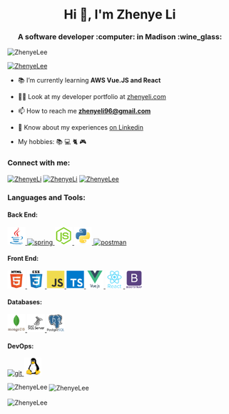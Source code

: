 <h1 align="center">Hi 👋, I'm Zhenye Li</h1>
<h3 align="center">A  software developer :computer: in Madison :wine_glass:</h3>


<p align="left"> 
  <img src="https://komarev.com/ghpvc/?username=ZhenyeLee&label=Profile%20views&color=0e75b6&style=flat" alt="ZhenyeLee" />
</p>


<p align="left"> <a href="https://github.com/ryo-ma/github-profile-trophy"><img src="https://github-profile-trophy.vercel.app/?username=ZhenyeLee" alt="ZhenyeLee" /></a> </p>

- :books: I’m currently learning **AWS Vue.JS and React**

- 👨‍💻 Look at my developer portfolio at <a href="https://zhenyelee.github.io/PersonalWebsite/" target="_blank">zhenyeli.com</a>

- 📫 How to reach me **zhenyeli96@gmail.com**
- 📄 Know about my experiences <a href="https://www.linkedin.com/in/zhenyeli/">on Linkedin</a>

- My hobbies: :books: :computer: :cat2: :video_game:

<h3 align="left">Connect with me:</h3>
<p align="left">
<a href="https://www.linkedin.com/in/zhenyeli/" target="blank"><img align="center" src="https://cdn.jsdelivr.net/npm/simple-icons@3.0.1/icons/linkedin.svg" alt="ZhenyeLi" height="30" width="40" /></a>
<a href="https://stackoverflow.com/users/ZhenyeLi" target="blank"><img align="center" src="https://cdn.jsdelivr.net/npm/simple-icons@3.0.1/icons/stackoverflow.svg" alt="ZhenyeLi" height="30" width="40" /></a>
  <a href="https://github.com/ZhenyeLee" target="blank"><img align="center" src="https://cdn.jsdelivr.net/npm/simple-icons@3.0.1/icons/github.svg" alt="ZhenyeLee" height="30" width="40" /></a>
</p>

<h3 align="left">Languages and Tools:</h3>
<h4 align="left">Back End:</h4>
  <p align="left">
    <a href="https://www.java.com" target="_blank"> <img src="https://raw.githubusercontent.com/devicons/devicon/master/icons/java/java-original.svg" alt="java" width="40" height="40"/> </a>
    <a href="https://spring.io/" target="_blank"> <img src="https://www.vectorlogo.zone/logos/springio/springio-icon.svg" alt="spring" width="40" height="40"/> </a>
    <a href="https://nodejs.org" target="_blank"> <img src="https://raw.githubusercontent.com/devicons/devicon/master/icons/nodejs/nodejs-original.svg" alt="nodejs" width="40" height="40"/> </a>
    <a href="https://www.python.org" target="_blank"> <img src="https://raw.githubusercontent.com/devicons/devicon/master/icons/python/python-original.svg" alt="python" width="40" height="40"/> </a>
   <a href="https://postman.com" target="_blank"> <img src="https://www.vectorlogo.zone/logos/getpostman/getpostman-icon.svg" alt="postman" width="40" height="40"/> </a>

<h4 align="left">Front End:</h4>
  <p align="left">
    <a href="https://www.w3.org/html/" target="_blank"> <img src="https://raw.githubusercontent.com/devicons/devicon/master/icons/html5/html5-original-wordmark.svg" alt="html5" width="40" height="40"/> </a>  
  <a href="https://www.w3schools.com/css/" target="_blank"> <img src="https://raw.githubusercontent.com/devicons/devicon/master/icons/css3/css3-original-wordmark.svg" alt="css3" width="40" height="40"/> </a>
    <a href="https://developer.mozilla.org/en-US/docs/Web/JavaScript" target="_blank"> <img src="https://raw.githubusercontent.com/devicons/devicon/master/icons/javascript/javascript-original.svg" alt="javascript" width="40" height="40"/> </a>
    <a href="https://www.typescriptlang.org/" target="_blank"> <img src="https://raw.githubusercontent.com/devicons/devicon/master/icons/typescript/typescript-original.svg" alt="typescript" width="40" height="40"/> </a>
    <a href="https://vuejs.org/" target="_blank"> <img src="https://raw.githubusercontent.com/devicons/devicon/master/icons/vuejs/vuejs-original-wordmark.svg" alt="vuejs" width="40" height="40"/> </a>
      <a href="https://reactjs.org/" target="_blank"> <img src="https://raw.githubusercontent.com/devicons/devicon/master/icons/react/react-original-wordmark.svg" alt="react" width="40" height="40"/> </a>
    <a href="https://getbootstrap.com" target="_blank"> <img src="https://raw.githubusercontent.com/devicons/devicon/master/icons/bootstrap/bootstrap-plain-wordmark.svg" alt="bootstrap" width="40" height="40"/> </a>

  </p>
  
  
<h4 align="left">Databases:</h4>
  <p align="left">
    <a href="https://www.mongodb.com/" target="_blank"> <img src="https://raw.githubusercontent.com/devicons/devicon/master/icons/mongodb/mongodb-original-wordmark.svg" alt="mongodb" width="40" height="40"/> </a>
  <a href="https://www.microsoft.com/en-us/sql-server/sql-server-2019" target="_blank"> <img src="https://github.com/devicons/devicon/blob/master/icons/microsoftsqlserver/microsoftsqlserver-plain-wordmark.svg" alt="mssql" width="40" height="40"/> </a>
  <a href="https://www.postgresql.org" target="_blank"> <img src="https://raw.githubusercontent.com/devicons/devicon/master/icons/postgresql/postgresql-original-wordmark.svg" alt="postgresql" width="40" height="40"/> </a>
  </p>
  
  <h4 align="left">DevOps:</h4>
  <p align="left">
    <a href="https://git-scm.com/" target="_blank"> <img src="https://www.vectorlogo.zone/logos/git-scm/git-scm-icon.svg" alt="git" width="40" height="40"/> </a>
<a href="https://www.linux.org/" target="_blank"> <img src="https://raw.githubusercontent.com/devicons/devicon/master/icons/linux/linux-original.svg" alt="linux" width="40" height="40"/> </a>
  </p>

<p><img align="left" src="https://github-readme-stats.vercel.app/api/top-langs?username=ZhenyeLee&show_icons=true&locale=en&layout=compact" alt="ZhenyeLee" /></p>

<p>&nbsp;<img align="center" src="https://github-readme-stats.vercel.app/api?username=ZhenyeLee&show_icons=true&locale=en" alt="ZhenyeLee" /></p>

<p><img align="center" src="https://github-readme-streak-stats.herokuapp.com/?user=ZhenyeLee&" alt="ZhenyeLee" /></p>
